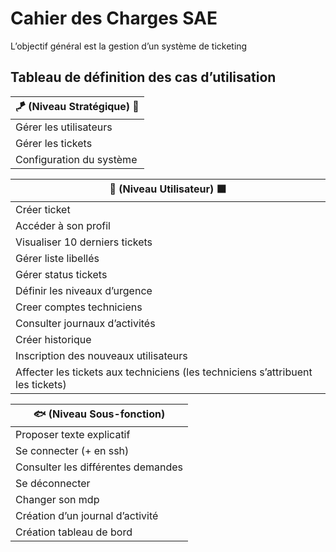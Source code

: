 # Cahier des Charges SAE


L’objectif général est la gestion d’un système de ticketing

## Tableau de définition des cas d’utilisation


|🪁 (Niveau Stratégique) 🔲|
|---------------------------|
|Gérer les utilisateurs|
|Gérer les tickets|
|Configuration du système|

|🌊 (Niveau Utilisateur) ⬛|
|--------------------------|
|Créer ticket|
|Accéder à son profil|
|Visualiser 10 derniers tickets|
|Gérer liste libellés|
|Gérer status tickets|
|Définir les niveaux d’urgence|
|Creer comptes techniciens|
|Consulter journaux d’activités|
|Créer historique|
|Inscription des nouveaux  utilisateurs|
|Affecter les tickets aux techniciens (les techniciens s’attribuent les tickets)|


|🐟 (Niveau Sous-fonction)|
|-------------------------|
|Proposer texte explicatif|
|Se connecter (+ en ssh)|
|Consulter les différentes demandes|
|Se déconnecter|
|Changer son mdp|
|Création d’un journal d’activité|
|Création tableau de bord|
